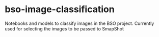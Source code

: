 # bso-image-classification

Notebooks and models to classify images in the BSO project. Currently used for selecting the images to be passed to SmapShot
